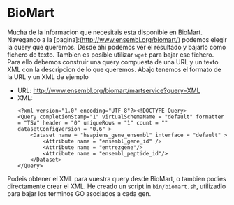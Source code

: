 BioMart
=======

Mucha de la informacion que necesitais esta disponible en BioMart. Navegando a
la [pagina]:(http://www.ensembl.org/biomart/) podemos elegir la query que
queremos. Desde ahi podemos ver el resultado y bajarlo como fichero de texto.
Tambien es posible utilizar `wget` para bajar ese fichero. Para ello debemos
construir una query compuesta de una URL y un texto XML con la descripcion de
lo que queremos. Abajo tenemos el formato de la URL y un XML de ejemplo

* URL: http://www.ensembl.org/biomart/martservice?query=XML
* XML: 
    ```
    <?xml version="1.0" encoding="UTF-8"?><!DOCTYPE Query>
    <Query completionStamp="1" virtualSchemaName = "default" formatter = "TSV" header = "0" uniqueRows = "1" count = "" datasetConfigVersion = "0.6" >
        <Dataset name = "hsapiens_gene_ensembl" interface = "default" > 
            <Attribute name = "ensembl_gene_id" />
            <Attribute name = "entrezgene"/> 
            <Attribute name = "ensembl_peptide_id"/> 
        </Dataset> 
    </Query>
    ```

Podeis obtener el XML para vuestra query desde BioMart, o tambien podies
directamente crear el XML. He creado un script in `bin/biomart.sh`, utilizadlo
para bajar los terminos GO asociados a cada gen.
